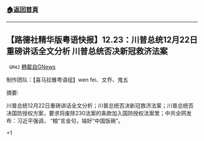 ###  [:house:返回首頁](https://github.com/ourhimalayas/txt)
---

## 【路德社精华版粤语快报】12.23：川普总统12月22日重磅讲话全文分析 川普总统否决新冠救济法案
` GM42` [轉載自GNews](https://gnews.org/zh-hans/680670/)

制作团队：【喜马拉雅粤语组】wen fei、文乔、鬼五



摘要:

川普总统12月22日重磅讲话全文分析；川普总统否决新冠救济法案；川普总统否决国防授权方案，要求将废除230法案的条款加入国防授权法案里；中共全网发布：习近平强调， “粮”言金句，端好“中国饭碗”。

+1

